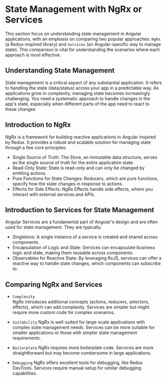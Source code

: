 # State Management with NgRx or Services

This section focus on understanding state management in Angular applications, with an emphasis on comparing two popular approaches: `NgRx` (a Redux-inspired library) and `Services` (an Angular-specific way to manage state). This comparison is vital for understanding the scenarios where each approach is most effective.

## Understanding State Management

State management is a critical aspect of any substantial application. It refers to handling the state (data/status) across your app in a predictable way. As applications grow in complexity, managing state becomes increasingly challenging. You need a systematic approach to handle changes in the app's state, especially when different parts of the app need to react to these changes

## Introduction to NgRx

NgRx is a framework for building reactive applications in Angular inspired by Redux. It provides a robust and scalable solution for managing state through a few core principles:

- Single Source of Truth: The Store, an immutable data structure, serves as the single source of truth for the entire application state.
- Read-Only State: State is read-only and can only be changed by emitting actions.
- Pure Functions for State Changes: Reducers, which are pure functions, specify how the state changes in response to actions.
- Effects for Side Effects: NgRx Effects handle side effects, where you interact with external services and APIs.

## Introduction to Services for State Management

Angular Services are a fundamental part of Angular's design and are often used for state management. They are typically:

- Singletons: A single instance of a service is created and shared across components.
- Encapsulation of Logic and State: Services can encapsulate business logic and state, making them reusable across components.
- Observables for Reactive State: By leveraging RxJS, services can offer a reactive way to handle state changes, which components can subscribe to.

## Comparing NgRx and Services

- `Complexity`  
  NgRx introduces additional concepts (actions, reducers, selectors, effects), which can add complexity. Services are simpler but might require more custom code for complex scenarios.

- `Suitability`
  NgRx is well-suited for large-scale applications with complex state management needs. Services can be more suitable for smaller applications or those with simpler state management requirements.

- `Boilerplate`
  NgRx requires more boilerplate code. Services are more straightforward but may become cumbersome in large applications.

- `Debugging`
  NgRx offers excellent tools for debugging, like Redux DevTools. Services require manual setup for similar debugging capabilities.
